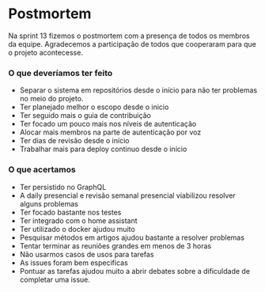 # Postmortem

Na sprint 13 fizemos o postmortem com a presença de todos os membros da equipe. Agradecemos a participação de todos que cooperaram para que o projeto acontecesse. 

### O que deveríamos ter feito

- Separar o sistema em repositórios desde o início para não ter problemas no meio do projeto.
- Ter planejado melhor o escopo desde o inicio
- Ter seguido mais o guia de contribuição
- Ter focado um pouco mais nos níveis de autenticação
- Alocar mais membros na parte de autenticação por voz
- Ter dias de revisão desde o início
- Trabalhar mais para deploy continuo desde o início

### O que acertamos 

- Ter persistido no GraphQL
- A daily presencial e revisão semanal presencial viabilizou resolver alguns problemas
- Ter focado bastante nos testes
- Ter integrado com o home assistant 
- Ter utilizado o docker ajudou muito
- Pesquisar métodos em artigos ajudou bastante a resolver problemas
- Tentar terminar as reuniões grandes em menos de 3 horas
- Não usarmos casos de usos para tarefas
- As issues foram bem especificas
- Pontuar as tarefas ajudou muito a abrir debates sobre a dificuldade de completar uma issue.
